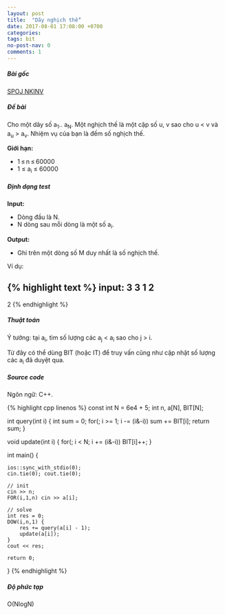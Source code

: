 ```yaml
---
layout: post
title:  "Dãy nghịch thế"
date: 2017-08-01 17:08:00 +0700
categories:
tags: bit
no-post-nav: 0
comments: 1
---
```

##### **Bài gốc**
[SPOJ NKINV](http://vn.spoj.com/problems/NKINV/)

##### **Đề bài**
Cho một dãy số a<sub>1</sub>.. a<sub>N</sub>. Một nghịch thế là một cặp số u, v sao cho u < v và a<sub>u</sub> > a<sub>v</sub>. Nhiệm vụ của bạn là đếm số nghịch thế.

**Giới hạn:**

* 1 ≤ n ≤ 60000
* 1 ≤ a<sub>i</sub> ≤ 60000

##### **Định dạng test**
**Input:**

* Dòng đầu là N.
* N dòng sau mỗi dòng là một số a<sub>i</sub>.

**Output:**
* Ghi trên một dòng số M duy nhất là số nghịch thế.

Ví dụ:

{% highlight text %}
input:
3
3
1
2
---
2
{% endhighlight %}

##### **Thuật toán**

Ý tưởng: tại a<sub>i</sub>, tìm số lượng các a<sub>j</sub> < a<sub>i</sub> sao cho j > i.

Từ đây có thể dùng BIT (hoặc IT) để truy vấn cũng như cập nhật số lượng các a<sub>i</sub> đã duyệt qua.

##### **Source code**

Ngôn ngữ: C++.

{% highlight cpp linenos %}
const int N = 6e4 + 5;
int n, a[N], BIT[N];

int query(int i) {
    int sum = 0;
    for(; i >= 1; i -= (i&-i))
        sum += BIT[i];
    return sum;
}

void update(int i) {
    for(; i < N; i += (i&-i))
        BIT[i]++;
}

int main() {

    ios::sync_with_stdio(0);
    cin.tie(0); cout.tie(0);

    // init
    cin >> n;
    FOR(i,1,n) cin >> a[i];

    // solve
    int res = 0;
    DOW(i,n,1) {
        res += query(a[i] - 1);
        update(a[i]);
    }
    cout << res;

    return 0;
}
{% endhighlight %}

##### **Độ phức tạp**
O(NlogN)
